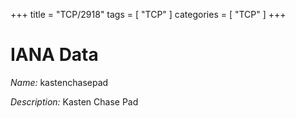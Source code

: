 +++
title = "TCP/2918"
tags = [ "TCP" ]
categories = [ "TCP" ]
+++

# IANA Data

_Name:_ kastenchasepad

_Description:_ Kasten Chase Pad

